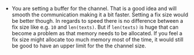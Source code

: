 - You are setting a buffer for the channel. That is a good idea and will smooth the communication making it a bit faster. Setting a fix size would be better though. In regards to speed there is no difference between a fix size like e.g. `10` and `len(texts)`. But if `len(texts)` is huge that can become a problem as that memory needs to be allocated. If you feel a fix size might allocate too much memory most of the time, it would still be good to have an upper limit for the the channel size.
